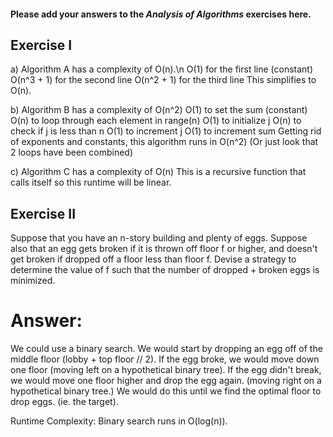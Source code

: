 #### Please add your answers to the ***Analysis of  Algorithms*** exercises here.

## Exercise I

a) Algorithm A has a complexity of O(n).\n
   O(1) for the first line (constant)
   O(n^3 + 1) for the second line
   O(n^2 + 1) for the third line
   This simplifies to O(n).
   
b) Algorithm B has a complexity of O(n^2)
   O(1) to set the sum (constant)
   O(n) to loop through each element in range(n)
   O(1) to initialize j
   O(n) to check if j is less than n
   O(1) to increment j
   O(1) to increment sum
   Getting rid of exponents and constants, this algorithm runs in O(n^2)
   (Or just look that 2 loops have been combined)

c) Algorithm C has a complexity of O(n)
   This is a recursive function that calls itself so this runtime will be linear.

## Exercise II
Suppose that you have an n-story building and plenty of eggs. Suppose also that an egg gets broken if it is thrown off floor f or higher, and doesn't get broken if dropped off a floor less than floor f. Devise a strategy to determine the value of f such that the number of dropped + broken eggs is minimized.

# Answer:
We could use a binary search. We would start by dropping an egg off of the middle floor (lobby + top floor // 2). If the egg broke, we would move down one floor (moving left on a hypothetical binary tree). If the egg didn't break, we would move one floor higher and drop the egg again. (moving right on a hypothetical binary tree.) We would do this until we find the optimal floor to drop eggs. (ie. the target).

Runtime Complexity:
Binary search runs in O(log(n)).

